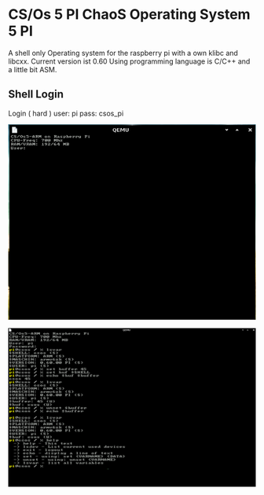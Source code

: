 # CS/Os 5 PI ChaoS Operating System 5 PI
A shell only Operating system for the raspberry pi with a own klibc and libcxx. Current version ist 0.60
Using programming language is C/C++ and a little bit ASM. 


## Shell Login
Login ( hard )
user: pi
pass: csos_pi

![Login Screen](/ScreenShotLogin.png?raw=true "Optional Title")

![Use Screen](/ScreenShotUse.png?raw=true "Optional Title") 
